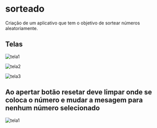 # sorteado
Criação de um aplicativo que tem o objetivo de sortear números aleatoriamente.

## Telas

![tela1](https://user-images.githubusercontent.com/58566409/207099133-35b20e7c-f93f-4b51-b286-62c347f89d49.PNG)

![tela2](https://user-images.githubusercontent.com/58566409/207099154-1a8cca3c-8203-4eea-9c6f-8a46fd568cdc.PNG)

![tela3](https://user-images.githubusercontent.com/58566409/207099172-8d76c75e-7ebb-4353-b089-c7250422a5bc.PNG)

## Ao apertar botão resetar deve limpar onde se coloca o número e mudar a mesagem para nenhum número selecionado 

![tela1](https://user-images.githubusercontent.com/58566409/207099200-4c2d6560-df21-45b1-9960-5ab6d4ece88f.PNG)
